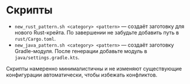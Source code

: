 # Скрипты

- `new_rust_pattern.sh <category> <pattern>` — создаёт заготовку для нового Rust-крейта. По завершении не забудьте добавить путь в `rust/Cargo.toml`.
- `new_java_pattern.sh <category> <pattern>` — создаёт заготовку Gradle-модуля. После генерации добавьте модуль в `java/settings.gradle.kts`.

Скрипты намеренно минималистичны и не изменяют существующие конфигурации автоматически, чтобы избежать конфликтов.
